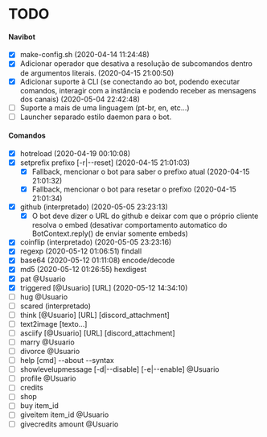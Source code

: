 # TODO

#### Navibot

- [x] make-config.sh (2020-04-14 11:24:48)
- [X] Adicionar operador que desativa a resolução de subcomandos dentro de argumentos literais. (2020-04-15 21:00:50)
- [X] Adicionar suporte à CLI (se conectando ao bot, podendo executar comandos, interagir com a instância e podendo receber as mensagens dos canais) (2020-05-04 22:42:48)
- [ ] Suporte a mais de uma linguagem (pt-br, en, etc...)
- [ ] Launcher separado estilo daemon para o bot.

#### Comandos

- [X] hotreload (2020-04-19 00:10:08)
- [X] setprefix prefixo [-r|--reset] (2020-04-15 21:01:03)
    - [X] Fallback, mencionar o bot para saber o prefixo atual (2020-04-15 21:01:32)
    - [X] Fallback, mencionar o bot para resetar o prefixo (2020-04-15 21:01:34)

- [X] github (interpretado) (2020-05-05 23:23:13)
    - [X] O bot deve dizer o URL do github e deixar com que o próprio cliente resolva o embed (desativar comportamento automatico do BotContext.reply() de enviar somente embeds)

- [X] coinflip (interpretado) (2020-05-05 23:23:16)
- [X] regexp (2020-05-12 01:06:51) findall
- [X] base64 (2020-05-12 01:11:08) encode/decode
- [X] md5 (2020-05-12 01:26:55) hexdigest
- [X] pat @Usuario
- [X] triggered [@Usuario] [URL] (2020-05-12 14:34:10)
- [ ] hug @Usuario
- [ ] scared (interpretado)
- [ ] think [@Usuario] [URL] [discord_attachment]
- [ ] text2image [texto...]
- [ ] asciify [@Usuario] [URL] [discord_attachment]
- [ ] marry @Usuario
- [ ] divorce @Usuario
- [ ] help [cmd] --about --syntax
- [ ] showlevelupmessage [-d|--disable] [-e|--enable] @Usuario
- [ ] profile @Usuario
- [ ] credits
- [ ] shop
- [ ] buy item_id
- [ ] giveitem item_id @Usuario
- [ ] givecredits amount @Usuario
